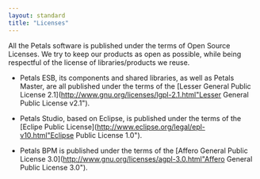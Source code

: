 ```yaml
---
layout: standard
title: "Licenses"
---  
```

All the Petals software is published under the terms of Open Source Licenses.
We try to keep our products as open as possible, while being respectful of the license of libraries/products we reuse.

* Petals ESB, its components and shared libraries, as well as Petals Master, are all published under the terms of the [Lesser General Public License 2.1](http://www.gnu.org/licenses/lgpl-2.1.html"Lesser General Public License v2.1").

* Petals Studio, based on Eclipse, is published under the terms of the [Eclipe Public License](http://www.eclipse.org/legal/epl-v10.html"Eclipse Public License 1.0").

* Petals BPM is published under the terms of the [Affero General Public License 3.0](http://www.gnu.org/licenses/agpl-3.0.html"Affero General Public License 3.0"). 
